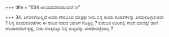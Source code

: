 +++
title = "034 ಅರಿಯದವರಾದರಿಸಿದರೆ ನೀ"

+++
34. ತಿಳಿವಳಿಕೆಯಿಲ್ಲದೆ ಅವರು ಗೌರವಿಸಿದ ಮಾತ್ರಕ್ಕೇ ನೀನು ನಿನ್ನ ಕುಂದು ಕೊರತೆಗಳನ್ನು ತಿಳಿದುಕೊಳ್ಳಬೇಡವೇ ?  ನಿನ್ನ ಕುಂದುಕೊರತೆಗಳು ಈ ರಾಜರ ನಡುವೆ ಯಾರಿಗೆ ಗೊತ್ತಿಲ್ಲ ? ಕುರುಬರ ಊರಿನಲ್ಲಿ ಗಾಜೇ ಮಾಣಿಕ್ಯ! ಹಾಗೆ ಅರಿಯದವರಿಗೆ ಕೃಷ್ಣ, ನೀನು ಸೊಕ್ಕಿಬಿಟ್ಟು ನಿನ್ನ ಮಟ್ಟವನ್ನು ಮರೆತುಬಿಟ್ಟೆಯಲ್ಲ ?